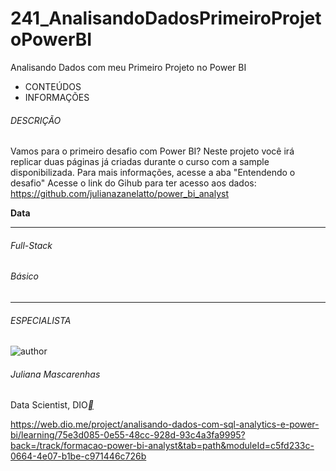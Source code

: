 # 241_AnalisandoDadosPrimeiroProjetoPowerBI
Analisando Dados com meu Primeiro Projeto no Power BI

- CONTEÚDOS
- INFORMAÇÕES

###### DESCRIÇÃO

Vamos para o primeiro desafio com Power BI? Neste projeto você irá replicar duas páginas já criadas durante o curso com a sample disponibilizada. Para mais informações, acesse a aba "Entendendo o desafio" Acesse o link do Gihub para ter acesso aos dados: https://github.com/julianazanelatto/power_bi_analyst

**Data**

------

###### Full-Stack

###### Básico

------

###### ESPECIALISTA

![author](https://hermes.digitalinnovation.one/users/author/photos/a3d71bed-2938-4df8-95e1-3d4181cad1c3.png)

###### Juliana Mascarenhas

Data Scientist, DIO[**](https://www.linkedin.com/in/juliana-mascarenhas-00349426/)

https://web.dio.me/project/analisando-dados-com-sql-analytics-e-power-bi/learning/75e3d085-0e55-48cc-928d-93c4a3fa9995?back=/track/formacao-power-bi-analyst&tab=path&moduleId=c5fd233c-0664-4e07-b1be-c971446c726b

